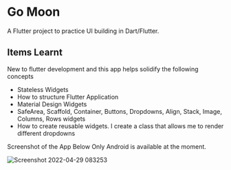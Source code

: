 # Go Moon

A Flutter project to practice UI building in Dart/Flutter.

## Items Learnt
 New to flutter development and this app helps solidify the following concepts
  - Stateless Widgets
  - How to structure Flutter Application
  - Material Design Widgets
  - SafeArea, Scaffold, Container, Buttons, Dropdowns, Align, Stack, Image, Columns, Rows widgets
  - How to create reusable widgets. I create a class that allows me to render different dropdowns

Screenshot of the App Below
Only Android is available at the moment.


![Screenshot 2022-04-29 083253](https://user-images.githubusercontent.com/20039642/165889810-fa890d75-e2e9-4456-a608-73c4da8e9003.jpg)
